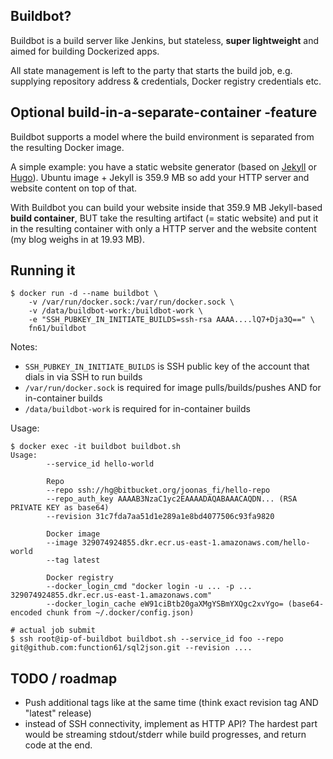 Buildbot?
---------

Buildbot is a build server like Jenkins, but stateless, **super lightweight** and aimed for building Dockerized apps.

All state management is left to the party that starts the build job, e.g. supplying repository address & credentials,
Docker registry credentials etc.

Optional build-in-a-separate-container -feature
-----------------------------------------------

Buildbot supports a model where the build environment is separated from the resulting Docker image.

A simple example: you have a static website generator (based on [Jekyll](https://jekyllrb.com/)
or [Hugo](https://gohugo.io/)). Ubuntu image + Jekyll is 359.9 MB so add your HTTP server and website content on top of that.

With Buildbot you can build your website inside that 359.9 MB Jekyll-based **build container**, BUT take the
resulting artifact (= static website) and put it in the resulting container with only a HTTP server and the website content
(my blog weighs in at 19.93 MB).


Running it
----------

```
$ docker run -d --name buildbot \
	-v /var/run/docker.sock:/var/run/docker.sock \
	-v /data/buildbot-work:/buildbot-work \
	-e "SSH_PUBKEY_IN_INITIATE_BUILDS=ssh-rsa AAAA....lQ7+Dja3Q==" \
	fn61/buildbot
```

Notes:

- `SSH_PUBKEY_IN_INITIATE_BUILDS` is SSH public key of the account that dials in via SSH to run builds
- `/var/run/docker.sock` is required for image pulls/builds/pushes AND for in-container builds
- `/data/buildbot-work` is required for in-container builds

Usage:

```
$ docker exec -it buildbot buildbot.sh
Usage:
        --service_id hello-world

        Repo
        --repo ssh://hg@bitbucket.org/joonas_fi/hello-repo
        --repo_auth_key AAAAB3NzaC1yc2EAAAADAQABAAACAQDN... (RSA PRIVATE KEY as base64)
        --revision 31c7fda7aa51d1e289a1e8bd4077506c93fa9820

        Docker image
        --image 329074924855.dkr.ecr.us-east-1.amazonaws.com/hello-world
        --tag latest

        Docker registry
        --docker_login_cmd "docker login -u ... -p ... 329074924855.dkr.ecr.us-east-1.amazonaws.com"
        --docker_login_cache eW91ciBtb20gaXMgYSBmYXQgc2xvYgo= (base64-encoded chunk from ~/.docker/config.json)

# actual job submit
$ ssh root@ip-of-buildbot buildbot.sh --service_id foo --repo git@github.com:function61/sql2json.git --revision ....
```


TODO / roadmap
--------------

- Push additional tags like at the same time (think exact revision tag AND "latest" release)
- instead of SSH connectivity, implement as HTTP API? The hardest part would be streaming
  stdout/stderr while build progresses, and return code at the end.
